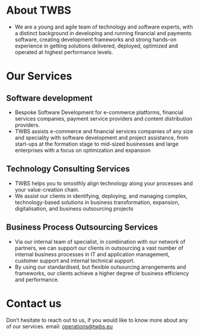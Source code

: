 # About TWBS
- We are a young and agile team of technology and software experts, with a distinct background in developing and running financial and payments software, creating development frameworks and strong hands-on experience in getting solutions delivered, deployed, optimized and operated at highest performance levels. 

# Our Services
## Software development
- Bespoke Software Development for e-commerce platforms, financial services companies, payment service providers and content distribution providers.
- TWBS assists e-commerce and financial services companies of any size and speciality with software development and project assistance, from start-ups at the formation stage to mid-sized businesses and large enterprises with a focus on optimization and expansion

## Technology Consulting Services
- TWBS helps you to smoothly align technology along your processes and your value-creation chain.
- We assist our clients in identifying, deploying, and managing complex, technology-based solutions in business transformation, expansion, digitalisation, and business outsourcing projects

## Business Process Outsourcing Services
- Via our internal team of specialist, in combination with our network of partners, we can support our clients in outsourcing a vast number of internal business processes in IT and application management, customer support and internal technical support.
- By using our standardised, but flexible outsourcing arrangements and frameworks, our clients achieve a higher degree of business efficiency and performance.

# Contact us
Don’t hesitate to reach out to us, if you would like to know more about any of our services.
email: operations@twbs.eu
